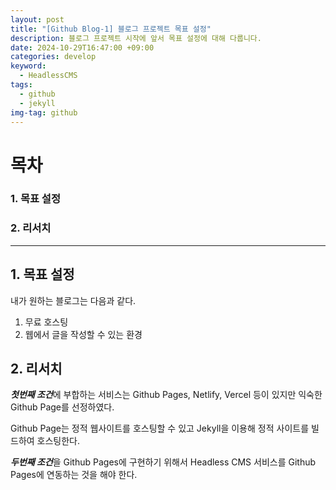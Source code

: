 ```yaml
---
layout: post
title: "[Github Blog-1] 블로그 프로젝트 목표 설정"
description: 블로그 프로젝트 시작에 앞서 목표 설정에 대해 다룹니다.
date: 2024-10-29T16:47:00 +09:00
categories: develop
keyword:
  - HeadlessCMS
tags:
  - github
  - jekyll
img-tag: github
---
```

# 목차

### 1. 목표 설정

### 2. 리서치

- - -

## 1. 목표 설정

내가 원하는 블로그는 다음과 같다.

1. 무료 호스팅
2. 웹에서 글을 작성할 수 있는 환경

## 2. 리서치

***첫번째 조건***에 부합하는 서비스는 Github Pages, Netlify, Vercel 등이 있지만 익숙한 Github Page를 선정하였다.

Github Page는 정적 웹사이트를 호스팅할 수 있고 Jekyll을 이용해 정적 사이트를 빌드하여 호스팅한다. 

***두번째 조건***을 Github Pages에 구현하기 위해서 Headless CMS 서비스를 Github Pages에 연동하는 것을 해야 한다.
